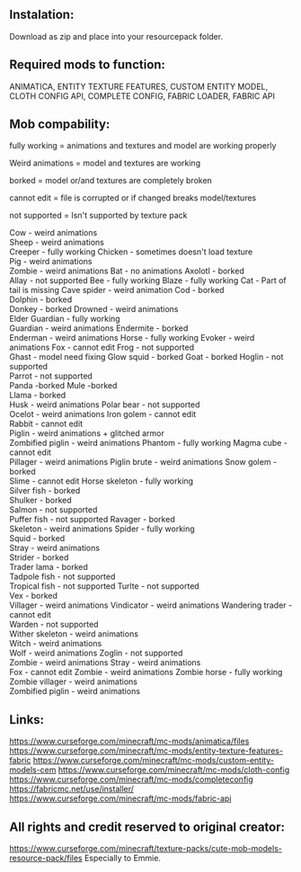 Instalation:
--------------------------------------------------------
Download as zip and place into your resourcepack folder.

Required mods to function:
--------------------------------------------------------
ANIMATICA, ENTITY TEXTURE FEATURES, CUSTOM ENTITY MODEL, CLOTH CONFIG API, COMPLETE CONFIG,
FABRIC LOADER, FABRIC API

Mob compability:
--------------------------------------------------------
fully working = animations and textures and model are working properly

Weird animations = model and textures are working

borked = model or/and textures are completely broken

cannot edit = file is corrupted or if changed breaks model/textures

not supported = Isn't supported by texture pack

Cow - weird animations  
Sheep - weird animations  
Creeper - fully working 
Chicken - sometimes doesn't load texture  
Pig - weird animations  
Zombie - weird animations 
Bat - no animations 
Axolotl - borked  
Allay - not supported 
Bee - fully working 
Blaze - fully working 
Cat - Part of tail is missing 
Cave spider - weird animation 
Cod - borked  
Dolphin - borked  
Donkey - borked 
Drowned - weird animations  
Elder Guardian - fully working  
Guardian - weird animations 
Endermite - borked  
Enderman - weird animations 
Horse - fully working 
Evoker - weird animations 
Fox - cannot edit 
Frog - not supported  
Ghast - model need fixing 
Glow squid - borked 
Goat - borked 
Hoglin - not supported  
Parrot - not supported  
Panda -borked 
Mule -borked  
Llama - borked  
Husk - weird animations 
Polar bear - not supported  
Ocelot - weird animations 
Iron golem - cannot edit  
Rabbit - cannot edit  
Piglin - weird animations + glitched armor  
Zombified piglin - weird animations 
Phantom - fully working 
Magma cube - cannot edit  
Pillager - weird animations 
Piglin brute - weird animations 
Snow golem - borked   
Slime - cannot edit 
Horse skeleton - fully working  
Silver fish - borked  
Shulker - borked  
Salmon - not supported  
Puffer fish - not supported 
Ravager - borked  
Skeleton - weird animations 
Spider - fully working  
Squid - borked  
Stray - weird animations  
Strider - borked  
Trader lama - borked  
Tadpole fish - not supported  
Tropical fish - not supported 
Turlte - not supported  
Vex - borked  
Villager - weird animations 
Vindicator - weird animations 
Wandering trader - cannot edit  
Warden - not supported  
Wither skeleton - weird animations  
Witch - weird animations  
Wolf - weird animations 
Zoglin - not supported  
Zombie - weird animations 
Stray - weird animations  
Fox - cannot edit 
Zombie - weird animations 
Zombie horse - fully working  
Zombie villager - weird animations    
Zombified piglin - weird animations 

Links:
--------------------------------------------------------
https://www.curseforge.com/minecraft/mc-mods/animatica/files
https://www.curseforge.com/minecraft/mc-mods/entity-texture-features-fabric
https://www.curseforge.com/minecraft/mc-mods/custom-entity-models-cem
https://www.curseforge.com/minecraft/mc-mods/cloth-config
https://www.curseforge.com/minecraft/mc-mods/completeconfig
https://fabricmc.net/use/installer/
https://www.curseforge.com/minecraft/mc-mods/fabric-api

All rights and credit reserved to original creator:
------------------------------------------------------
https://www.curseforge.com/minecraft/texture-packs/cute-mob-models-resource-pack/files
Especially to Emmie.
